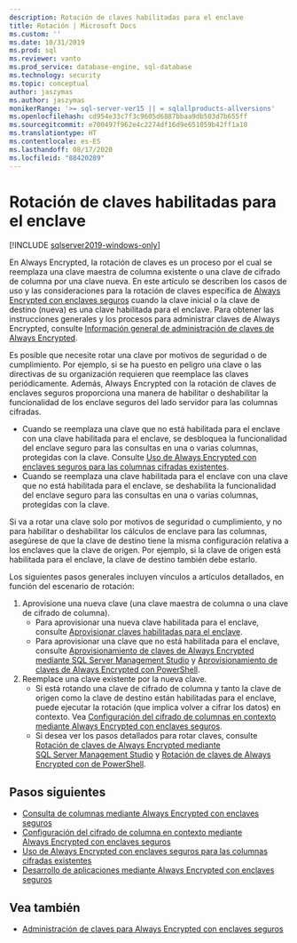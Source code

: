 ```yaml
---
description: Rotación de claves habilitadas para el enclave
title: Rotación | Microsoft Docs
ms.custom: ''
ms.date: 10/31/2019
ms.prod: sql
ms.reviewer: vanto
ms.prod_service: database-engine, sql-database
ms.technology: security
ms.topic: conceptual
author: jaszymas
ms.author: jaszymas
monikerRange: '>= sql-server-ver15 || = sqlallproducts-allversions'
ms.openlocfilehash: cd954e33c7f3c9605d6887bbaa9db503d7b655ff
ms.sourcegitcommit: e700497f962e4c2274df16d9e651059b42ff1a10
ms.translationtype: HT
ms.contentlocale: es-ES
ms.lasthandoff: 08/17/2020
ms.locfileid: "88420289"
---
```

# <a name="rotate-enclave-enabled-keys"></a>Rotación de claves habilitadas para el enclave
[!INCLUDE [sqlserver2019-windows-only](../../../includes/applies-to-version/sqlserver2019-windows-only.md)]

En Always Encrypted, la rotación de claves es un proceso por el cual se reemplaza una clave maestra de columna existente o una clave de cifrado de columna por una clave nueva. En este artículo se describen los casos de uso y las consideraciones para la rotación de claves específica de [Always Encrypted con enclaves seguros](always-encrypted-enclaves.md) cuando la clave inicial o la clave de destino (nueva) es una clave habilitada para el enclave. Para obtener las instrucciones generales y los procesos para administrar claves de Always Encrypted, consulte [Información general de administración de claves de Always Encrypted](overview-of-key-management-for-always-encrypted.md). 

Es posible que necesite rotar una clave por motivos de seguridad o de cumplimiento. Por ejemplo, si se ha puesto en peligro una clave o las directivas de su organización requieren que reemplace las claves periódicamente. Además, Always Encrypted con la rotación de claves de enclaves seguros proporciona una manera de habilitar o deshabilitar la funcionalidad de los enclave seguros del lado servidor para las columnas cifradas.
- Cuando se reemplaza una clave que no está habilitada para el enclave con una clave habilitada para el enclave, se desbloquea la funcionalidad del enclave seguro para las consultas en una o varias columnas, protegidas con la clave. Consulte [Uso de Always Encrypted con enclaves seguros para las columnas cifradas existentes](always-encrypted-enclaves-enable-for-encrypted-columns.md).
 - Cuando se reemplaza una clave habilitada para el enclave con una clave que no está habilitada para el enclave, se deshabilita la funcionalidad del enclave seguro para las consultas en una o varias columnas, protegidas con la clave.

Si va a rotar una clave solo por motivos de seguridad o cumplimiento, y no para habilitar o deshabilitar los cálculos de enclave para las columnas, asegúrese de que la clave de destino tiene la misma configuración relativa a los enclaves que la clave de origen. Por ejemplo, si la clave de origen está habilitada para el enclave, la clave de destino también debe estarlo.

Los siguientes pasos generales incluyen vínculos a artículos detallados, en función del escenario de rotación:

1. Aprovisione una nueva clave (una clave maestra de columna o una clave de cifrado de columna).
    - Para aprovisionar una nueva clave habilitada para el enclave, consulte [Aprovisionar claves habilitadas para el enclave](always-encrypted-enclaves-provision-keys.md).
    - Para aprovisionar una clave que no está habilitada para el enclave, consulte [Aprovisionamiento de claves de Always Encrypted mediante SQL Server Management Studio](configure-always-encrypted-keys-using-ssms.md) y [Aprovisionamiento de claves de Always Encrypted con PowerShell](configure-always-encrypted-keys-using-powershell.md).
2. Reemplace una clave existente por la nueva clave.
    - Si está rotando una clave de cifrado de columna y tanto la clave de origen como la clave de destino están habilitadas para el enclave, puede ejecutar la rotación (que implica volver a cifrar los datos) en contexto. Vea [Configuración del cifrado de columnas en contexto mediante Always Encrypted con enclaves seguros](always-encrypted-enclaves-configure-encryption.md).
    - Si desea ver los pasos detallados para rotar claves, consulte [Rotación de claves de Always Encrypted mediante SQL Server Management Studio](rotate-always-encrypted-keys-using-ssms.md) y [Rotación de claves de Always Encrypted con de PowerShell](rotate-always-encrypted-keys-using-powershell.md).

    
## <a name="next-steps"></a>Pasos siguientes
- [Consulta de columnas mediante Always Encrypted con enclaves seguros](always-encrypted-enclaves-query-columns.md)
- [Configuración del cifrado de columna en contexto mediante Always Encrypted con enclaves seguros](always-encrypted-enclaves-configure-encryption.md)
- [Uso de Always Encrypted con enclaves seguros para las columnas cifradas existentes](always-encrypted-enclaves-enable-for-encrypted-columns.md)
- [Desarrollo de aplicaciones mediante Always Encrypted con enclaves seguros](always-encrypted-enclaves-client-development.md)  

## <a name="see-also"></a>Vea también  
- [Administración de claves para Always Encrypted con enclaves seguros](always-encrypted-enclaves-manage-keys.md)

